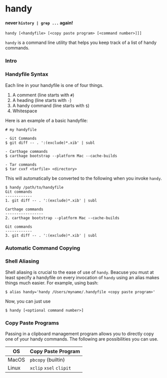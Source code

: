 handy
=====
#### never `history | grep ...` again!


```
handy [<handyfile> [<copy paste program> [<command number>]]]
```


`handy` is a command line utility that helps you keep track of a list of handy commands. 

### Intro


### Handyfile Syntax
Each line in your handyfile is one of four things.

1. A comment (line starts with `#`)
2. A heading (line starts with `-`)
3. A handy command (line starts with `$`)
4. Whitespace

Here is an example of a basic handyfile:

```
# my handyfile 

- Git Commands
$ git diff -- . ':(exclude)*.xib' | subl

- Carthage commands 
$ carthage bootstrap --platform Mac --cache-builds

- Tar commands
$ tar cvxf <tarfile> <directory>
```
This will automatically be converted to the following when you invoke `handy`.

```
$ handy /path/to/handyfile
Git commands
------------
1. git diff -- . ':(exclude)*.xib' | subl

Carthage commands
-----------------
2. carthage bootstrap --platform Mac --cache-builds

Git commands
------------
3. git diff -- . ':(exclude)*.xib' | subl

```

### Automatic Command Copying


### Shell Aliasing
Shell aliasing is crucial to the ease of use of `handy`. Beacuse you must at least specify a handyfile on every invocation of `handy` using an alias makes things much easier. For example, using bash:

	$ alias handy='handy /Users/myname/.handyfile <copy paste program>'
	
Now, you can just use

	$ handy [<optional command number>]


### Copy Paste Programs
Passing in a clipboard management program allows you to directly copy one of your handy commands. The following are possibilities you can use. 

| OS            | Copy Paste Program           
| ------------- |-------------
| MacOS         | `pbcopy` (builtin) 
| Linux         | `xclip` `xsel` `clipit`      